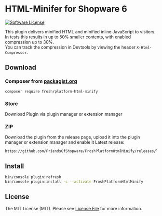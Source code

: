 # HTML-Minifer for Shopware 6

[![Software License](https://img.shields.io/badge/license-MIT-brightgreen.svg?style=flat-square)](LICENSE.md)

This plugin delivers minified HTML and minified inline JavaScript to visitors.  
In tests this results in up to 50% smaller contents, with enabled compression up to 30%.  
You can track the compression in Devtools by viewing the header `X-Html-Compressor`.

## Download

### Composer from [packagist.org](https://packagist.org/packages/frosh/platform-html-minify)
```
composer require frosh/platform-html-minify
```

### Store

Download Plugin via plugin manager or extension manager

### ZIP

Download the plugin from the release page, upload it into the plugin manager or extension manager and enable it
Latest release:
```
https://github.com/FriendsOfShopware/FroshPlatformHtmlMinify/releases/latest/download/FroshPlatformHtmlMinify.zip
```

## Install

```bash
bin/console plugin:refresh
bin/console plugin:install -c --activate FroshPlatformHtmlMinify
```


## License

The MIT License (MIT). Please see [License File](LICENSE.md) for more information.
